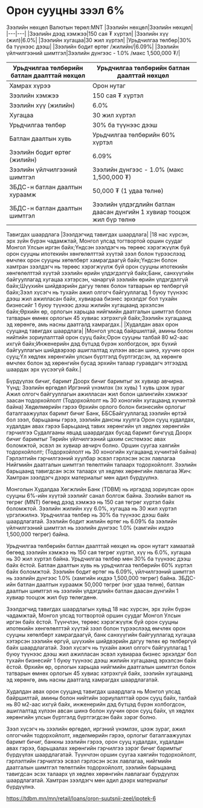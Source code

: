 # Орон сууцны зээл 6%
Зээлийн нөхцөл
Валютын төрөл:MNT
|Зээлийн нөхцөл|Зээлийн нөхцөл|
|---|---|
|Зээлийн дээд хэмжээ|150 сая ₮ хүртэл|
|Зээлийн хүү (жил)|6.0%|
|Зээлийн хугацаа|30 жил хүртэл|
|Урьдчилгаа төлбөр|30% ба түүнээс дээш|
|Зээлийн бодит өртөг /жилийн/|6.09%|
|Зээлийн үйлчилгээний шимтгэл|Зээлийн дүнгээс - 1.0% /макс 1,500,000 ₮/|

|Урьдчилгаа төлбөрийн батлан даалттай нөхцөл|Урьдчилгаа төлбөрийн батлан даалттай нөхцөл|
|---|---|
|Хамрах хүрээ|Орон нутаг|
|Зээлийн хэмжээ|150 сая ₮ хүртэл|
|Зээлийн хүү (жилийн)|6.0%|
|Хугацаа|30 жил хүртэл|
|Урьдчилгаа төлбөр|30% ба түүнээс дээш|
|Батлан даалтын хувь|Урьдчилгаа төлбөрийн 60% хүртэл|
|Зээлийн бодит өртөг (жилийн)|6.09%|
|Зээлийн үйлчилгээний шимтгэл|Зээлийн дүнгээс - 1.0% (макс 1,500,000 ₮)|
|ЗБДС-н батлан даалтын хураамж|50,000 ₮ (1 удаа төлнө)|
|ЗБДС-н батлан даалтын шимтгэл|Зээлийн үлдэгдлийн батлан даасан дүнгийн 1 хувиар тооцож жил бүр төлнө|

Тавигдах шаардлага
|Зээлдэгчид тавигдах шаардлага|
|18 нас хүрсэн, эрх зүйн бүрэн чадамжтай, Монгол улсад тогтвортой оршин суудаг Монгол Улсын иргэн байх;Үндсэн зээлдэгч нь төрөөс хэрэгжүүлж буй орон сууцны ипотекийн хөнгөлөлттэй хүүтэй зээл болон түрээслээд өмчлөх орон сууцны хөтөлбөрт хамрагдаагүй байх;Үндсэн болон хамтран зээлдэгч нь төрөөс хэрэгжүүлж буй орон сууцны ипотекийн хөнгөлөлттэй хүүтэй зээлийн өрийн үлдэгдэлгүй байх;Банк, санхүүгийн байгууллагад хугацаа хэтэрсэн, чанаргүй зээлийн өрийн үлдэгдэлгүй байх;Шүүхийн шийдвэрийн дагуу төлөх болон татварын өр төлбөргүй байх;Зээл хүсэгч нь тухайн ажил олгогч байгууллагад 1 буюу түүнээс дээш жил ажилласан байх, хувиараа бизнес эрхэлдэг бол тухайн бизнесийг 1 буюу түүнээс дээш жилийн хугацаанд эрхэлсэн байх;Өрхийн өр, орлогын харьцаа нийгмийн даатгалын шимтгэл болон татварын өмнөх орлогын 45 хувиас хэтрэхгүй байх;Зээлийн хугацаанд эд хөрөнгө, амь насны даатгалд хамрагдах.|
|Худалдан авах орон сууцанд тавигдах шаардлага|
|Монгол улсад байршилтай, амины болон нийтийн зориулалттай орон сууц байх;Орон сууцны талбай 80 м2-аас ихгүй байх;Инженерийн дэд бүтцэд бүрэн холбогдсон, эрх бүхий байгууллагын шийдвэрээр ашиглалтад хүлээн авсан шинэ, хуучин орон сууц;Үл хөдлөх хөрөнгийн улсын бүртгэлд бүртгэгдсэн, эд хөрөнгө өмчлөх болон эд хөрөнгийн бусад эрхийн талаар гуравдагч этгээдэд шаардах эрх үүсээгүй байх.|

Бүрдүүлэх бичиг, баримт
Доорх бичиг баримтыг эх хувиар авчирна. Үүнд:
Зээлийн өргөдөл
Иргэний үнэмлэх (эх хувь)
1 хувь цээж зураг
Ажил олгогч байгууллагын ажилласан жил болон цалингийн хэмжээг заасан тодорхойлолт (Тодорхойлолт нь 30 хоногийн хугацаанд хүчинтэй байна)
Хөдөлмөрийн гэрээ
Өрхийн орлого болон бизнесийн орлогыг баталгаажуулах баримт бичиг
Банк, ББСБайгууллагад зээлийн өртэй бол зээл, барьцааны гэрээ, зээлийн дансны хуулга
Орон сууц худалдах, худалдан авах гэрээ
Барьцаанд тавих хөрөнгийн үл хөдлөх хөрөнгийн гэрчилгээ
Судалгааны явцад шаардагдах бусад баримт бичгүүд
Доорх бичиг баримтыг Төрийн үйлчилгээний цахим системээс авах боломжтой, эсвэл эх хувиар авчирч болно.
Оршин суугаа хаягийн тодорхойлолт; (Тодорхойлолт нь 30 хоногийн хугацаанд хүчинтэй байна)
Гэрлэлтийн гэрчилгээний хуулбар эсвэл гэрлэсэн эсэх лавлагаа
Нийгмийн даатгалын шимтгэл төлөлтийн талаарх тодорхойлолт.
Зээлийн барьцаанд тавигдсан эсэх талаарх үл хөдлөх хөрөнгийн лавлагаа
Жич: Хамтран зээлдэгч дээрх материалыг мөн адил бүрдүүлнэ.


Монголын Худалдаа Хөгжлийн Банк (TDBM) нь иргэдэд зориулсан орон сууцны 6%-ийн хүүтэй зээлийг санал болгож байна. Зээлийн валют нь төгрөг (MNT) бөгөөд дээд хэмжээ нь 150 сая төгрөг хүртэл байх боломжтой. Зээлийн жилийн хүү 6.0%, хугацаа нь 30 жил хүртэл үргэлжилнэ. Урьдчилгаа төлбөр нь 30% ба түүнээс дээш байх шаардлагатай. Зээлийн бодит жилийн өртөг нь 6.09% ба зээлийн үйлчилгээний шимтгэл нь зээлийн дүнгээс 1.0% (хамгийн ихдээ 1,500,000 төгрөг) байна.

Урьдчилгаа төлбөрийн батлан даалттай нөхцөл нь орон нутагт хамаатай бөгөөд зээлийн хэмжээ нь 150 сая төгрөг хүртэл, хүү нь 6.0%, хугацаа нь 30 жил хүртэл байна. Урьдчилгаа төлбөр мөн 30% ба түүнээс дээш байх ёстой. Батлан даалтын хувь нь урьдчилгаа төлбөрийн 60% хүртэл байх боломжтой. Зээлийн бодит өртөг нь 6.09%, үйлчилгээний шимтгэл нь зээлийн дүнгээс 1.0% (хамгийн ихдээ 1,500,000 төгрөг) байна. ЗБДС-ийн батлан даалтын хураамж 50,000 төгрөг (нэг удаа төлнө), батлан даалтын шимтгэл нь зээлийн үлдэгдлийн батлан даасан дүнгийн 1 хувиар тооцож жил бүр төлөгдөнө.

Зээлдэгчид тавигдах шаардлагын хувьд 18 нас хүрсэн, эрх зүйн бүрэн чадамжтай, Монгол улсад тогтвортой оршин суудаг Монгол Улсын иргэн байх ёстой. Түүнчлэн, төрөөс хэрэгжүүлж буй орон сууцны ипотекийн хөнгөлөлттэй хүүтэй зээл болон түрээслээд өмчлөх орон сууцны хөтөлбөрт хамрагдаагүй, банк санхүүгийн байгууллагад хугацаа хэтэрсэн зээлийн өргүй, шүүхийн шийдвэрийн дагуу төлөх өр төлбөргүй байх шаардлагатай. Зээл хүсэгч нь тухайн ажил олгогч байгууллагад 1 буюу түүнээс дээш жил ажилласан эсвэл хувиараа бизнес эрхэлдэг бол тухайн бизнесийг 1 буюу түүнээс дээш жилийн хугацаанд эрхэлсэн байх ёстой. Өрхийн өр, орлогын харьцаа нийгмийн даатгалын шимтгэл болон татварын өмнөх орлогын 45 хувиас хэтрэхгүй байх, зээлийн хугацаанд эд хөрөнгө, амь насны даатгалд хамрагдах шаардлагатай.

Худалдан авах орон сууцанд тавигдах шаардлага нь Монгол улсад байршилтай, амины болон нийтийн зориулалттай орон сууц байх, талбай нь 80 м2-аас ихгүй байх, инженерийн дэд бүтцэд бүрэн холбогдсон, ашиглалтад хүлээн авсан шинэ болон хуучин орон сууц байх, үл хөдлөх хөрөнгийн улсын бүртгэлд бүртгэгдсэн байх зэрэг болно.

Зээл хүсэгч нь зээлийн өргөдөл, иргэний үнэмлэх, цээж зураг, ажил олгогчийн тодорхойлолт, хөдөлмөрийн гэрээ, орлогыг баталгаажуулах баримт бичиг, банкны зээлийн гэрээ, орон сууц худалдах, худалдан авах гэрээ, барьцаалах хөрөнгийн гэрчилгээ зэрэг бичиг баримтыг бүрдүүлэх шаардлагатай. Түүнчлэн оршин суугаа хаягийн тодорхойлолт, гэрлэлтийн гэрчилгээ эсвэл гэрлэсэн эсэх лавлагаа, нийгмийн даатгалын шимтгэл төлөлтийн тодорхойлолт, зээлийн барьцаанд тавигдсан эсэх талаарх үл хөдлөх хөрөнгийн лавлагааг бүрдүүлэх шаардлагатай. Хамтран зээлдэгч мөн адил дээрх материалыг бүрдүүлнэ.

https://tdbm.mn/mn/retail/loans/oron-suutsnii-zeel/ipotek-6